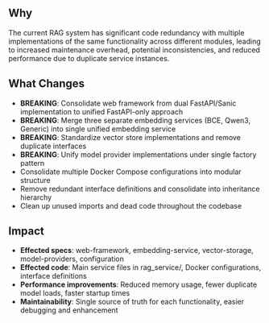 ## Why
The current RAG system has significant code redundancy with multiple implementations of the same functionality across different modules, leading to increased maintenance overhead, potential inconsistencies, and reduced performance due to duplicate service instances.

## What Changes
- **BREAKING**: Consolidate web framework from dual FastAPI/Sanic implementation to unified FastAPI-only approach
- **BREAKING**: Merge three separate embedding services (BCE, Qwen3, Generic) into single unified embedding service
- **BREAKING**: Standardize vector store implementations and remove duplicate interfaces
- **BREAKING**: Unify model provider implementations under single factory pattern
- Consolidate multiple Docker Compose configurations into modular structure
- Remove redundant interface definitions and consolidate into inheritance hierarchy
- Clean up unused imports and dead code throughout the codebase

## Impact
- **Effected specs**: web-framework, embedding-service, vector-storage, model-providers, configuration
- **Effected code**: Main service files in rag_service/, Docker configurations, interface definitions
- **Performance improvements**: Reduced memory usage, fewer duplicate model loads, faster startup times
- **Maintainability**: Single source of truth for each functionality, easier debugging and enhancement